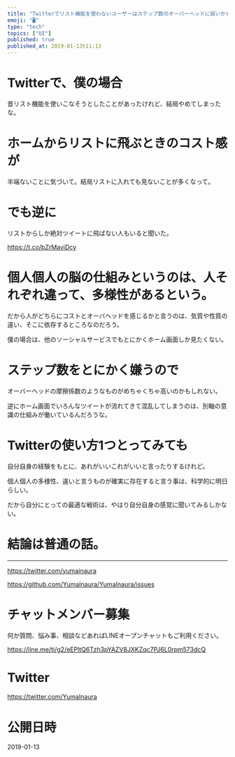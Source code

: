 ```yaml
---
title: "Twitterでリスト機能を使わないユーザーはステップ数のオーバーヘッドに弱いかもしれない。脳は多様性でできている。一応UIの話。"
emoji: "🖥"
type: "tech"
topics: ["UI"]
published: true
published_at: 2019-01-13t11:13
---
```




# Twitterで、僕の場合

昔リスト機能を使いこなそうとしたことがあったけれど、結局やめてしまったな。

# ホームからリストに飛ぶときのコスト感が

半端ないことに気づいて。結局リストに入れても見ないことが多くなって。

# でも逆に

リストからしか絶対ツイートに飛ばない人もいると聞いた。 

https://t.co/bZrMaviDcy

# 個人個人の脳の仕組みというのは、人それぞれ違って、多様性があるという。

だから人がどちらにコストとオーバヘッドを感じるかと言うのは、気質や性質の違い、そこに依存するところなのだろう。

僕の場合は、他のソーシャルサービスでもとにかくホーム画面しか見たくない。

# ステップ数をとにかく嫌うので

オーバーヘッドの摩擦係数のようなものがめちゃくちゃ高いのかもしれない。

逆にホーム画面でいろんなツイートが流れてきて混乱してしまうのは、別軸の意識の仕組みが働いているんだろうな。

# Twitterの使い方1つとってみても

自分自身の経験をもとに、あれがいいこれがいいと言ったりするけれど。

個人個人の多様性、違いと言うものが確実に存在すると言う事は、科学的に明日らしい。

だから自分にとっての最適な戦術は、やはり自分自身の感覚に聞いてみるしかない。

# 結論は普通の話。


---

https://twitter.com/yumainaura

https://github.com/YumaInaura/YumaInaura/issues









<!-- Update From Qiita API -->

# チャットメンバー募集


何か質問、悩み事、相談などあればLINEオープンチャットもご利用ください。

https://line.me/ti/g2/eEPltQ6Tzh3pYAZV8JXKZqc7PJ6L0rpm573dcQ





# Twitter


https://twitter.com/YumaInaura


<!-- Update From Qiita API -->



# 公開日時

2019-01-13
